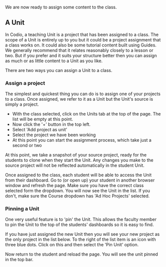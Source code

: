  We are now ready to assign some content to the class. 
 
## A Unit
In Codio, a teaching Unit is a project that has been assigned to a class. The scope of a Unit is entirely up to you but it could be a project assignment that a class works on. It could also be some tutorial content built using Guides. We generally recommend that it relates reasonably closely to a lesson or two. But if you prefer and it suits your structure better then you can assign as much or as little content to a Unit as you like.
 
 There are two ways you can assign a Unit to a class.
 
### Assign a project
The simplest and quickest thing you can do is to assign one of your projects to a class. Once assigned, we refer to it as a Unit but the Unit's source is simply a project.

- With the class selected, click on the Units tab at the top of the page. The list will be empty at this point.
- Now click the '+' button in the top left.
- Select 'Add project as unit'
- Select the project we have been working
- At this point you can start the assignment process, which take just a second or two

At this point, we take a snapshot of your source project, ready for the students to clone when they start the Unit. Any changes you make to the source project will not be reflected automatically in the student Unit.

Once assigned to the class, each student will be able to access the Unit from their dashboard. Go to (or open up) your student in another browser window and refresh the page. Make sure you have the correct class selected form the dropdown. You will now see the Unit in the list. If you don't, make sure the Course dropdown has 'Ad Hoc Projects' selected.  

### Pinning a Unit
One very useful feature is to 'pin' the Unit. This allows the faculty member to pin the Unit to the top of the students' dashboards so it is easy to find.

If you have just assigned the new Unit then you will see your new project as the only project in the list below. To the right of the list item is an icon with three blue dots. Click on this and then select the 'Pin Unit' option. 

Now return to the student and reload the page. You will see the unit pinned in the top bar.

